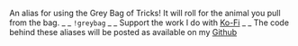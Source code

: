 An alias for using the Grey Bag of Tricks!  It will roll for the animal you pull from the bag.
_ _
`!greybag`
_ _
Support the work I do with [Ko-Fi](https://ko-fi.com/thereverendb)
_ _
The code behind these aliases will be posted as available on my  [Github](https://github.com/TheReverendB/avrae-aliases)
